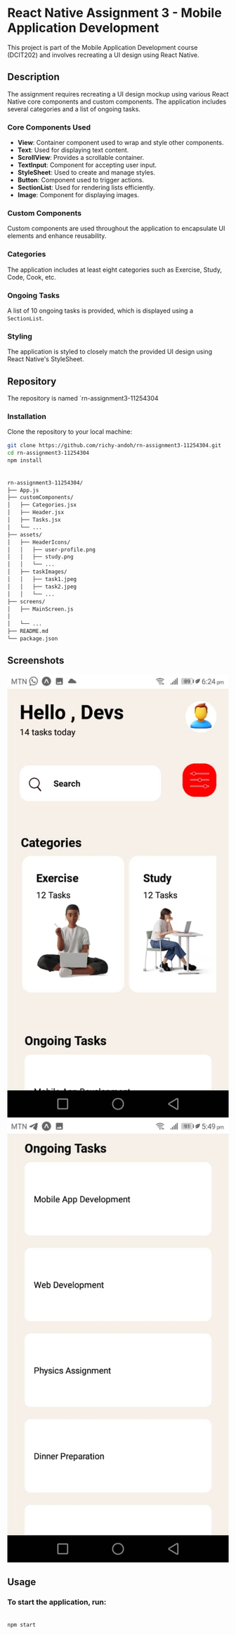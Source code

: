 # React Native Assignment 3 - Mobile Application Development

This project is part of the Mobile Application Development course (DCIT202) and involves recreating a UI design using React Native.

## Description

The assignment requires recreating a UI design mockup using various React Native core components and custom components. The application includes several categories and a list of ongoing tasks.

### Core Components Used

- **View**: Container component used to wrap and style other components.
- **Text**: Used for displaying text content.
- **ScrollView**: Provides a scrollable container.
- **TextInput**: Component for accepting user input.
- **StyleSheet**: Used to create and manage styles.
- **Button**: Component used to trigger actions.
- **SectionList**: Used for rendering lists efficiently.
- **Image**: Component for displaying images.

### Custom Components

Custom components are used throughout the application to encapsulate UI elements and enhance reusability.

### Categories

The application includes at least eight categories such as Exercise, Study, Code, Cook, etc.

### Ongoing Tasks

A list of 10 ongoing tasks is provided, which is displayed using a `SectionList`.

### Styling

The application is styled to closely match the provided UI design using React Native's StyleSheet.

## Repository

The repository is named `rn-assignment3-11254304

### Installation

Clone the repository to your local machine:

```bash
git clone https://github.com/richy-andoh/rn-assignment3-11254304.git
cd rn-assignment3-11254304
npm install


rn-assignment3-11254304/
├── App.js
├── customComponents/
│   ├── Categories.jsx
│   ├── Header.jsx
│   ├── Tasks.jsx
│   └── ...
├── assets/
│   ├── HeaderIcons/
│   │   ├── user-profile.png
│   │   ├── study.png
│   │   └── ...
│   ├── taskImages/
│   │   ├── task1.jpeg
│   │   ├── task2.jpeg
│   │   └── ...
├── screens/
│   ├── MainScreen.js
│
│   └── ...
├── README.md
└── package.json

```

## Screenshots

![Screenshot1](assets/screenshot1.jpeg)
![Screenshot2](assets/screenshot2.jpeg)



## Usage

### To start the application, run:

```bash

npm start

```